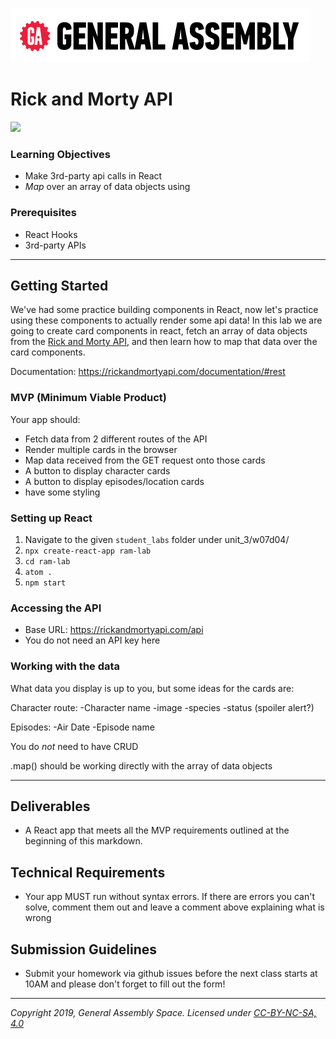 [![General Assembly Logo](/ga_cog.png)](https://generalassemb.ly)

# Rick and Morty API

![](https://i.imgur.com/BmzaXeL.jpeg)


### Learning Objectives

- Make 3rd-party api calls in React
- *Map* over an array of data objects using

### Prerequisites

- React Hooks
- 3rd-party APIs

---

## Getting Started

We've had some practice building components in React, now let's practice using these components to actually render some api data! In this lab we are going to create card components in react, fetch an array of data objects from the [Rick and Morty API](https://rickandmortyapi.com/documentation/#rest), and then learn how to map that data over the card components.

Documentation: https://rickandmortyapi.com/documentation/#rest

### MVP (Minimum Viable Product)

Your app should:

- Fetch data from 2 different routes of the API 
- Render multiple cards in the browser
- Map data received from the GET request onto those cards
- A button to display character cards 
- A button to display episodes/location cards
- have some styling 

### Setting up React

1. Navigate to the given `student_labs` folder under unit_3/w07d04/
2. `npx create-react-app ram-lab`
3. `cd ram-lab`
4. `atom .`
5. `npm start`

### Accessing the API

- Base URL: <https://rickandmortyapi.com/api>
- You do not need an API key here


### Working with the data

What data you display is up to you, but some ideas for the cards are:

Character route:
-Character name
-image
-species
-status (spoiler alert?)

Episodes:
-Air Date
-Episode name

You do *not* need to have CRUD

.map() should be working directly with the array of data objects

---

## Deliverables

- A React app that meets all the MVP requirements outlined at the beginning of this markdown.

## Technical Requirements

- Your app MUST run without syntax errors. If there are errors you can't solve, comment them out and leave a comment above explaining what is wrong


## Submission Guidelines

- Submit your homework via github issues before the next class starts at 10AM and please don't forget to fill out the form!

---

*Copyright 2019, General Assembly Space. Licensed under [CC-BY-NC-SA, 4.0](https://creativecommons.org/licenses/by-nc-sa/4.0/)*
